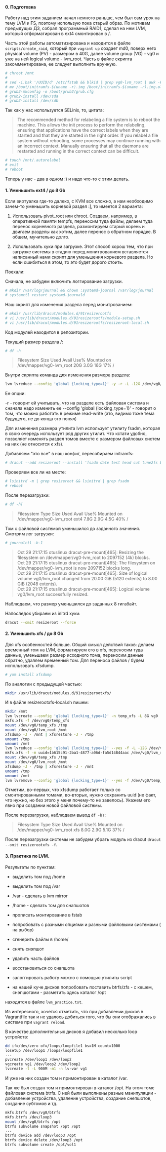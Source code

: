 #### 0. Подготовка

Работу над этим заданием начал немного раньше, чем был сам урок на тему LVM и FS, поэтому использую пока старый образ.
По мотивам предыдущих ДЗ, собрал программный RAID1, сделал на нем LVM, который отформатирован в ext4 смонтирован в /. 

Часть этой работы автоматизирована и находится в файле `scripts/create_raid`, который при `vagrant up` создает md0, поверх него 
physical volume (PV) - размером в 40G, далее volume group (VG) - vg0 и уже на ней logical volume - lvm_root.
Часть в файле скрипта закомментирована, ее следует выполнить вручную.

```sh
# chroot /mnt
#
# sed -i.bak '/UUID/d' /etc/fstab && blkid | grep vg0-lvm_root | awk -F\" '{print "UUID="$2" / ext4 defaults 0 0"}' >> /etc/fstab
# mv /boot/initramfs-$(uname -r).img /boot/initramfs-$(uname -r).img.old && dracut /boot/initramfs-$(uname -r).img $(uname -r)
# grub2-mkconfig -o /boot/grub2/grub.cfg
# grub2-install /dev/sda
# grub2-install /dev/sdb
```

Так как у нас используется SELinix, то, цитата:

>The recommended method for relabeling a file system is to reboot the machine. This allows the init process to perform the relabeling, ensuring that applications have the correct labels when they are started and that they are started in the right order. If you relabel a file system without rebooting, some processes may continue running with an incorrect context. Manually ensuring that all the daemons are restarted and running in the correct context can be difficult.

```sh
# touch /mnt/.autorelabel
# exit
# reboot
```

Теперь у нас - два в одном :) и надо что-то с этим делать.

#### 1. Уменьшить ext4 / до 8 Gb

Если виртуалка где-то далеко, с KVM все сложно, а нам необходимо зачем-то уменьшить корневой раздел :], то имеется 2 варианта:

1. Использовать pivot_root или chroot. Создаем, например, в оперативной памяти tempfs, переносим туда файлы, делаем туда перенос корневного раздела, размонтируем старый корень и двигаем разделы как хотим, далее перенос в обратном порядке. В общем, мучительно долго. 

2. Использовать хуки при загрузке. Этот способ хорош тем, что при загрузке системы в стадию перед монитрованием вставляется написанный нами скрипт для уменьшения корневого раздела. Но если ошибиться в этом, то это будет дорого стоить.

Поехали:

Сначала, не забудем включить логгирование загрузки.

```sh
# mkdir /var/log/journal && chown :systemd-journal /var/log/journal
# systemctl restart systemd-journald
```

Наш скрипт для изменения раздела перед монитрованием:

```sh
# mkdir /usr/lib/dracut/modules.d/91resizerootfs
# vi /usr/lib/dracut/modules.d/91resizerootfs/module-setup.sh
# vi /usr/lib/dracut/modules.d/91resizerootfs/resizeroot-local.sh
```
Код модулей находится в репозитории.

Текущий размер раздела /:
```sh
# df -h
```
>Filesystem                Size  Used Avail Use% Mounted on \
>/dev/mapper/vg0-lvm_root   20G  3.0G   16G  17% /

Внутри скрипта команда для изменения размера раздела:

```sh
lvm lvreduce --config 'global {locking_type=1}' -y -r -L -12G /dev/vg0/lvm_root
```
Ее опции:

-r - говорит ей учитывать, что на разделе есть файловая система и сначала надо изменить ее
--config 'global {locking_type=1}' - говорит о том, что можно работать в режиме read-write
(это, видимо тоже тема будущего, не до конца это понял)

Для изменения размера утилита lvm использует утилиту fsadm, которая в свою очередь использует ряд других утилит. Что кстати удобно, позволяет изменять раздел томов вместе с размером файловых систем на них (не относится к xfs).

Добавляем "это все" в наш конфиг, пересобираем initramfs:

```sh
# dracut --add resizeroot --install 'fsadm date test head cut tune2fs blockdev resize2fs' --force
```

Проверяем все ли на месте:

```sh
# lsinitrd -m | grep resizeroot && lsinitrd | grep fsadm
# reboot
```

После перезагрузки:

```sh
# df -hT
```

>Filesystem               Type      Size  Used Avail Use% Mounted on \
>/dev/mapper/vg0-lvm_root ext4      7.8G  2.9G  4.5G  40% /

Том с файловой системой уменьшился до заданного значения. 
Смотрим лог загрузки:

```sh
# journalctl -b-1
```

>Oct 29 21:17:15 otuslinux dracut-pre-mount[465]: Resizing the filesystem on /dev/mapper/vg0-lvm_root to 2097152 (4k) blocks. \
>Oct 29 21:17:15 otuslinux dracut-pre-mount[465]: The filesystem on /dev/mapper/vg0-lvm_root is now 2097152 blocks long. \
>Oct 29 21:17:15 otuslinux dracut-pre-mount[465]: Size of logical volume vg0/lvm_root changed from 20.00 GiB (5120 extents) to 8.00 GiB (2048 extents). \
>Oct 29 21:17:15 otuslinux dracut-pre-mount[465]: Logical volume vg0/lvm_root successfully resized.


Наблюдаем, что размер уменьшился до заданных 8 гигабайт.

Напоследок убираем из initrd хуки:

```sh
dracut --omit resizeroot --force
```

#### 2. Уменьшить xfs / до 8 Gb

Для xfs особенностей больше. Общий смысл действий таков: делаем временный том на LVM, форматируем его в xfs, переносим туда данные, уменьшаем размер исходного тома, переносим данные обратно, удаляем временный том. Для переноса файлов / будем использовать xfsdump.

```sh
# yum install xfsdump
```

По аналогии с предыдущей частью:

```sh
mkdir /usr/lib/dracut/modules.d/91resizerootxfs/
```

И в файле resizerootxfs-local.sh пишем:

```sh
mkdir /mnt
lvm lvcreate --config 'global {locking_type=1}' -n temp_xfs -L 8G vg0
mkfs.xfs -f /dev/vg0/temp_xfs
mount /dev/vg0/temp_xfs /tmp
mount /dev/vg0/lvm_root /mnt
xfsdump -J - /mnt | xfsrestore -J - /tmp
umount /tmp
umount /mnt
lvm lvreduce --config 'global {locking_type=1}' --yes -f -L -12G /dev/vg0/lvm_root
mkfs.xfs -f -m uuid=1b615c91-2ba1-4877-a06d-fa5d14844aac /dev/vg0/lvm_root
mount /dev/vg0/temp_xfs /tmp
mount /dev/vg0/lvm_root /mnt
xfsdump -J - /tmp | xfsrestore -J - /mnt
umount /tmp
umount /mnt
lvm lvremove --config 'global {locking_type=1}' --yes -f /dev/vg0/temp_xfs
```

Отметим, во-первых, что xfsdump работает только со смонтированными томами, во-вторых, нужно сохранить uuid (не факт, что нужно, но без этого у меня почему-то не завелось). Укажем его явно при создании новой файловой системы.

После перезагрузки, наблюдаем вывод `df -hT`:

>Filesystem               Type      Size  Used Avail Use% Mounted on \
>/dev/mapper/vg0-lvm_root xfs       8.0G  2.9G  5.1G  37% /

После перезагрузки системы не забудем убрать модуль из dracut `dracut --omit resizerootxfs -f`.

#### 3. Практика по LVM.

Результаты по пунктам:

- выделить том под /home
- выделить том под /var
- /var - сделать в lvm mirror
- /home - сделать том для снапшотов
- прописать монтирование в fstab
- попробовать с разными опциями и разными файловыми системами ( на выбор)

- сгенерить файлы в /home/
- снять снэпшот
- удалить часть файлов
- восстановиться со снапшота
- залоггировать работу можно с помощью утилиты script

* на нашей куче дисков попробовать поставить btrfs/zfs - с кешем, снэпшотами - разметить здесь каталог /opt

находятся в файле `lvm_practice.txt`.

Из интересного, хочется отметить, что при добавлении дисков в Vagrantfile так и не удалось добиться того, что бы они отображались в системе при `vagrant reload`.

В качестве дополнительных дисков я добавил несколько loop устройств:

```sh
dd if=/dev/zero of=/loops/loopfile1 bs=1M count=1000
losetup /dev/loop1 /loops/loopfile1
...
pvcreate /dev/loop1 /dev/loop2
vgcreate vg1 /dev/loop2 /dev/loop2
lvcreate -l -L 900M -m1 -n lv-var vg1
```

И уже на них создан том и примонтирован в каталог /var.

Так же был создан том и примонтирован в каталог /opt. На этом томе файловая система btrfs.
С ней были выполнены разные манипуляции - добавление устройства, удаление устройства, создание снепшотов, создание субтомов и тд.

```sh
mkfs.btrfs /dev/vg0/btrfs
mkfs.btrfs /dev/loop3
mount /dev/vg0/btrfs /opt
btrfs subvolume snapshot /opt /opt
...
btrfs device add /dev/loop3 /opt
btrfs device delete /dev/loop3 /opt
btrfs subvolume create /opt/vol1
```
